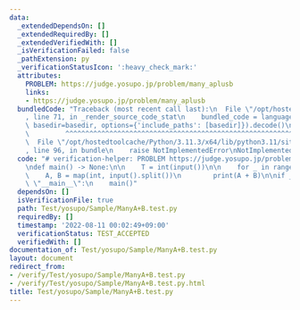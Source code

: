 ```yaml
---
data:
  _extendedDependsOn: []
  _extendedRequiredBy: []
  _extendedVerifiedWith: []
  _isVerificationFailed: false
  _pathExtension: py
  _verificationStatusIcon: ':heavy_check_mark:'
  attributes:
    PROBLEM: https://judge.yosupo.jp/problem/many_aplusb
    links:
    - https://judge.yosupo.jp/problem/many_aplusb
  bundledCode: "Traceback (most recent call last):\n  File \"/opt/hostedtoolcache/Python/3.11.3/x64/lib/python3.11/site-packages/onlinejudge_verify/documentation/build.py\"\
    , line 71, in _render_source_code_stat\n    bundled_code = language.bundle(stat.path,\
    \ basedir=basedir, options={'include_paths': [basedir]}).decode()\n          \
    \         ^^^^^^^^^^^^^^^^^^^^^^^^^^^^^^^^^^^^^^^^^^^^^^^^^^^^^^^^^^^^^^^^^^^^^^^^^^^^^^^^^\n\
    \  File \"/opt/hostedtoolcache/Python/3.11.3/x64/lib/python3.11/site-packages/onlinejudge_verify/languages/python.py\"\
    , line 96, in bundle\n    raise NotImplementedError\nNotImplementedError\n"
  code: "# verification-helper: PROBLEM https://judge.yosupo.jp/problem/many_aplusb\n\
    \ndef main() -> None:\n\n    T = int(input())\n\n    for _ in range(T):\n    \
    \    A, B = map(int, input().split())\n        print(A + B)\n\nif __name__ ==\
    \ \"__main__\":\n    main()"
  dependsOn: []
  isVerificationFile: true
  path: Test/yosupo/Sample/ManyA+B.test.py
  requiredBy: []
  timestamp: '2022-08-11 00:02:49+09:00'
  verificationStatus: TEST_ACCEPTED
  verifiedWith: []
documentation_of: Test/yosupo/Sample/ManyA+B.test.py
layout: document
redirect_from:
- /verify/Test/yosupo/Sample/ManyA+B.test.py
- /verify/Test/yosupo/Sample/ManyA+B.test.py.html
title: Test/yosupo/Sample/ManyA+B.test.py
---
```

